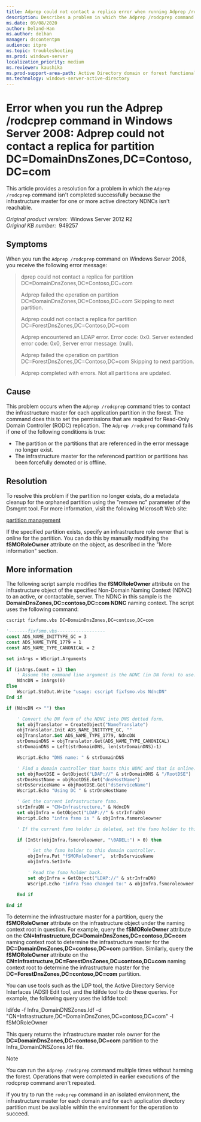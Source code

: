 ```yaml
---
title: Adprep could not contact a replica error when running Adprep /rodcprep command in Windows Server 2008
description: Describes a problem in which the Adprep /rodcprep command isn't completed successfully because the infrastructure master for one or more active directory NDNCs isn't reachable. A resolution is provided.
ms.date: 09/08/2020
author: Deland-Han
ms.author: delhan
manager: dscontentpm
audience: itpro
ms.topic: troubleshooting
ms.prod: windows-server
localization_priority: medium
ms.reviewer: kaushika
ms.prod-support-area-path: Active Directory domain or forest functional level updates
ms.technology: windows-server-active-directory
---
```

# Error when you run the Adprep /rodcprep command in Windows Server 2008: Adprep could not contact a replica for partition DC=DomainDnsZones,DC=Contoso,DC=com

This article provides a resolution for a problem in which the `Adprep /rodcprep` command isn't completed successfully because the infrastructure master for one or more active directory NDNCs isn't reachable.

_Original product version:_ &nbsp;Windows Server 2012 R2  
_Original KB number:_ &nbsp;949257

## Symptoms

When you run the `Adprep /rodcprep` command on Windows Server 2008, you receive the following error message:

> dprep could not contact a replica for partition DC=DomainDnsZones,DC=Contoso,DC=com
>
> Adprep failed the operation on partition DC=DomainDnsZones,DC=Contoso,DC=com Skipping to next partition.
>
> Adprep could not contact a replica for partition DC=ForestDnsZones,DC=Contoso,DC=com
>
> Adprep encountered an LDAP error. Error code: 0x0. Server extended error code: 0x0, Server error message: (null).
>
> Adprep failed the operation on partition DC=ForestDnsZones,DC=Contoso,DC=com Skipping to next partition.
>
> Adprep completed with errors. Not all partitions are updated.

## Cause

This problem occurs when the `Adprep /rodcprep` command tries to contact the infrastructure master for each application partition in the forest. The command does this to set the permissions that are required for Read-Only Domain Controller (RODC) replication. The `Adprep /rodcprep` command fails if one of the following conditions is true:

- The partition or the partitions that are referenced in the error message no longer exist.
- The infrastructure master for the referenced partition or partitions has been forcefully demoted or is offline.

## Resolution

To resolve this problem if the partition no longer exists, do a metadata cleanup for the orphaned partition using the "remove nc" parameter of the Dsmgmt tool. For more information, visit the following Microsoft Web site:

[partition management](https://technet.microsoft.com/library/cc730970%28ws.10%29.aspx)

If the specified partition exists, specify an infrastructure role owner that is online for the partition. You can do this by manually modifying the **fSMORoleOwner** attribute on the object, as described in the "More information" section.

## More information

The following script sample modifies the **fSMORoleOwner** attribute on the infrastructure object of the specified Non-Domain Naming Context (NDNC) to an active, or contactable, server. The NDNC in this sample is the **DomainDnsZones,DC=contoso,DC=com NDNC** naming context. The script uses the following command:

```vb
cscript fixfsmo.vbs DC=DomainDnsZones,DC=contoso,DC=com
```

```vb
'-------fixfsmo.vbs------------------
const ADS_NAME_INITTYPE_GC = 3
const ADS_NAME_TYPE_1779 = 1
const ADS_NAME_TYPE_CANONICAL = 2

set inArgs = WScript.Arguments

if (inArgs.Count = 1) then
    ' Assume the command line argument is the NDNC (in DN form) to use.
    NdncDN = inArgs(0)
Else
    Wscript.StdOut.Write "usage: cscript fixfsmo.vbs NdncDN"
End if

if (NdncDN <> "") then

    ' Convert the DN form of the NDNC into DNS dotted form.
    Set objTranslator = CreateObject("NameTranslate")
    objTranslator.Init ADS_NAME_INITTYPE_GC, ""
    objTranslator.Set ADS_NAME_TYPE_1779, NdncDN
    strDomainDNS = objTranslator.Get(ADS_NAME_TYPE_CANONICAL)
    strDomainDNS = Left(strDomainDNS, len(strDomainDNS)-1)

    Wscript.Echo "DNS name: " & strDomainDNS

    ' Find a domain controller that hosts this NDNC and that is online.
    set objRootDSE = GetObject("LDAP://" & strDomainDNS & "/RootDSE")
    strDnsHostName = objRootDSE.Get("dnsHostName")
    strDsServiceName = objRootDSE.Get("dsServiceName")
    Wscript.Echo "Using DC " & strDnsHostName

    ' Get the current infrastructure fsmo.
    strInfraDN = "CN=Infrastructure," & NdncDN
    set objInfra = GetObject("LDAP://" & strInfraDN)
    Wscript.Echo "infra fsmo is " & objInfra.fsmoroleowner

    ' If the current fsmo holder is deleted, set the fsmo holder to this domain controller.

    if (InStr(objInfra.fsmoroleowner, "\0ADEL:") > 0) then

        ' Set the fsmo holder to this domain controller.
        objInfra.Put "fSMORoleOwner",  strDsServiceName
        objInfra.SetInfo

        ' Read the fsmo holder back.
        set objInfra = GetObject("LDAP://" & strInfraDN)
        Wscript.Echo "infra fsmo changed to:" & objInfra.fsmoroleowner

    End if

End if
```

To determine the infrastructure master for a partition, query the **fSMORoleOwner** attribute on the infrastructure object under the naming context root in question. For example, query the **fSMORoleOwner** attribute on the **CN=Infrastructure,DC=DomainDnsZones,DC=contoso,DC=com** naming context root to determine the infrastructure master for the **DC=DomainDnsZones,DC=contoso,DC=com** partition. Similarly, query the **fSMORoleOwner** attribute on the **CN=Infrastructure,DC=ForestDnsZones,DC=contoso,DC=com** naming context root to determine the infrastructure master for the D**C=ForestDnsZones,DC=contoso,DC=com** partition.

You can use tools such as the LDP tool, the Active Directory Service Interfaces (ADSI) Edit tool, and the ldifde tool to do these queries. For example, the following query uses the Idifde tool:

ldifde -f Infra_DomainDNSZones.ldf -d "CN=Infrastructure,DC=DomainDnsZones,DC=contoso,DC=com" -l fSMORoleOwner

This query returns the infrastructure master role owner for the **DC=DomainDnsZones,DC=contoso,DC=com** partition to the Infra_DomainDNSZones.ldf file.

> [!NOTE]
> You can run the `Adprep /rodcprep` command multiple times without harming the forest. Operations that were completed in earlier executions of the rodcprep command aren't repeated.

If you try to run the `rodcprep` command in an isolated environment, the infrastructure master for each domain and for each application directory partition must be available within the environment for the operation to succeed.
